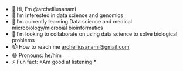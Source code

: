 - 👋 Hi, I’m @archelliusanami
- 👀 I’m interested in data science and genomics
- 🌱 I’m currently learning Data science and medical microbiology/microbial bioinformatics
- 💞️ I’m looking to collaborate on using data science to solve biological problems
- 📫 How to reach me archelliusanami@gmail.com
- 😄 Pronouns: he/him
- ⚡ Fun fact: *Am good at listening *

<!---
archelliusanami/archelliusanami is a ✨ special ✨ repository because its `README.md` (this file) appears on your GitHub profile.
You can click the Preview link to take a look at your changes.
--->
